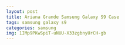 ```yaml
---
layout: post
title: Ariana Grande Samsung Galaxy S9 Case
tags: samsung galaxy s9
categories: samsung
img: 1IMp9PKwSpiT-uNUU-X33zgbnyUrCH-gb
---
```

